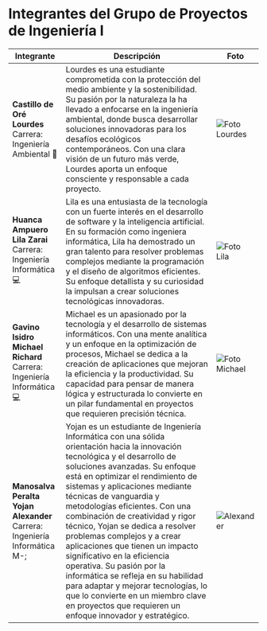 # Integrantes del Grupo de Proyectos de Ingeniería I

| Integrante                          | Descripción                                                                                                                                                                                                                                                                                                 | Foto                      |
|-------------------------------------|-------------------------------------------------------------------------------------------------------------------------------------------------------------------------------------------------------------------------------------------------------------------------------------------------------------|---------------------------|
| **Castillo de Oré Lourdes**<br>Carrera: Ingeniería Ambiental 🌱 | Lourdes es una estudiante comprometida con la protección del medio ambiente y la sostenibilidad. Su pasión por la naturaleza la ha llevado a enfocarse en la ingeniería ambiental, donde busca desarrollar soluciones innovadoras para los desafíos ecológicos contemporáneos. Con una clara visión de un futuro más verde, Lourdes aporta un enfoque consciente y responsable a cada proyecto. | ![Foto Lourdes](ruta_foto_lourdes) |
| **Huanca Ampuero Lila Zarai**<br>Carrera: Ingeniería Informática 💻 | Lila es una entusiasta de la tecnología con un fuerte interés en el desarrollo de software y la inteligencia artificial. En su formación como ingeniera informática, Lila ha demostrado un gran talento para resolver problemas complejos mediante la programación y el diseño de algoritmos eficientes. Su enfoque detallista y su curiosidad la impulsan a crear soluciones tecnológicas innovadoras. | ![Foto Lila](ruta_foto_lila) |
| **Gavino Isidro Michael Richard**<br>Carrera: Ingeniería Informática 💻 | Michael es un apasionado por la tecnología y el desarrollo de sistemas informáticos. Con una mente analítica y un enfoque en la optimización de procesos, Michael se dedica a la creación de aplicaciones que mejoran la eficiencia y la productividad. Su capacidad para pensar de manera lógica y estructurada lo convierte en un pilar fundamental en proyectos que requieren precisión técnica. | ![Foto Michael](ruta_foto_michael)|
| **Manosalva Peralta Yojan Alexander**<br>Carrera: Ingeniería Informática M-; | Yojan es un estudiante de Ingeniería Informática con una sólida orientación hacia la innovación tecnológica y el desarrollo de soluciones avanzadas. Su enfoque está en optimizar el rendimiento de sistemas y aplicaciones mediante técnicas de vanguardia y metodologías eficientes. Con una combinación de creatividad y rigor técnico, Yojan se dedica a resolver problemas complejos y a crear aplicaciones que tienen un impacto significativo en la eficiencia operativa. Su pasión por la informática se refleja en su habilidad para adaptar y mejorar tecnologías, lo que lo convierte en un miembro clave en proyectos que requieren un enfoque innovador y estratégico.| ![Alexander](https://github.com/user-attachments/assets/3500f6ca-abfb-40a6-a65c-b22a8bc2b91e)|
